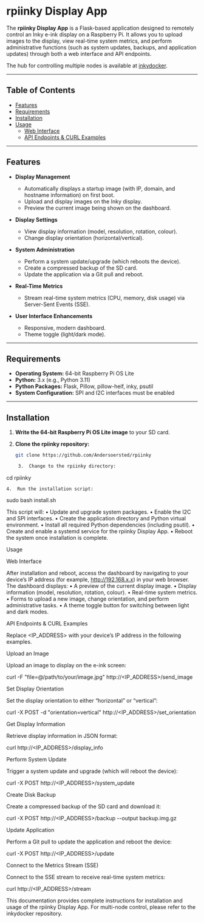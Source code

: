# rpiinky Display App

The **rpiinky Display App** is a Flask-based application designed to remotely control an Inky e-ink display on a Raspberry Pi. It allows you to upload images to the display, view real-time system metrics, and perform administrative functions (such as system updates, backups, and application updates) through both a web interface and API endpoints.

The hub for controlling multiple nodes is available at [inkydocker](https://github.com/Andersoersted/inkydocker).

---

## Table of Contents

- [Features](#features)
- [Requirements](#requirements)
- [Installation](#installation)
- [Usage](#usage)
  - [Web Interface](#web-interface)
  - [API Endpoints & CURL Examples](#api-endpoints--curl-examples)

---

## Features

- **Display Management**
  - Automatically displays a startup image (with IP, domain, and hostname information) on first boot.
  - Upload and display images on the Inky display.
  - Preview the current image being shown on the dashboard.

- **Display Settings**
  - View display information (model, resolution, rotation, colour).
  - Change display orientation (horizontal/vertical).

- **System Administration**
  - Perform a system update/upgrade (which reboots the device).
  - Create a compressed backup of the SD card.
  - Update the application via a Git pull and reboot.

- **Real-Time Metrics**
  - Stream real-time system metrics (CPU, memory, disk usage) via Server-Sent Events (SSE).

- **User Interface Enhancements**
  - Responsive, modern dashboard.
  - Theme toggle (light/dark mode).

---

## Requirements

- **Operating System:** 64-bit Raspberry Pi OS Lite
- **Python:** 3.x (e.g., Python 3.11)
- **Python Packages:** Flask, Pillow, pillow-heif, inky, psutil
- **System Configuration:** SPI and I2C interfaces must be enabled

---

## Installation

1. **Write the 64-bit Raspberry Pi OS Lite image** to your SD card.

2. **Clone the rpiinky repository:**

   ```bash
   git clone https://github.com/Andersoersted/rpiinky

	3.	Change to the rpiinky directory:

cd rpiinky


	4.	Run the installation script:

sudo bash install.sh

This script will:
	•	Update and upgrade system packages.
	•	Enable the I2C and SPI interfaces.
	•	Create the application directory and Python virtual environment.
	•	Install all required Python dependencies (including psutil).
	•	Create and enable a systemd service for the rpiinky Display App.
	•	Reboot the system once installation is complete.

Usage

Web Interface

After installation and reboot, access the dashboard by navigating to your device’s IP address (for example, http://192.168.x.x) in your web browser. The dashboard displays:
	•	A preview of the current display image.
	•	Display information (model, resolution, rotation, colour).
	•	Real-time system metrics.
	•	Forms to upload a new image, change orientation, and perform administrative tasks.
	•	A theme toggle button for switching between light and dark modes.

API Endpoints & CURL Examples

Replace <IP_ADDRESS> with your device’s IP address in the following examples.

Upload an Image

Upload an image to display on the e-ink screen:

curl -F "file=@/path/to/your/image.jpg" http://<IP_ADDRESS>/send_image

Set Display Orientation

Set the display orientation to either “horizontal” or “vertical”:

curl -X POST -d "orientation=vertical" http://<IP_ADDRESS>/set_orientation

Get Display Information

Retrieve display information in JSON format:

curl http://<IP_ADDRESS>/display_info

Perform System Update

Trigger a system update and upgrade (which will reboot the device):

curl -X POST http://<IP_ADDRESS>/system_update

Create Disk Backup

Create a compressed backup of the SD card and download it:

curl -X POST http://<IP_ADDRESS>/backup --output backup.img.gz

Update Application

Perform a Git pull to update the application and reboot the device:

curl -X POST http://<IP_ADDRESS>/update

Connect to the Metrics Stream (SSE)

Connect to the SSE stream to receive real-time system metrics:

curl http://<IP_ADDRESS>/stream

This documentation provides complete instructions for installation and usage of the rpiinky Display App. For multi-node control, please refer to the inkydocker repository.

